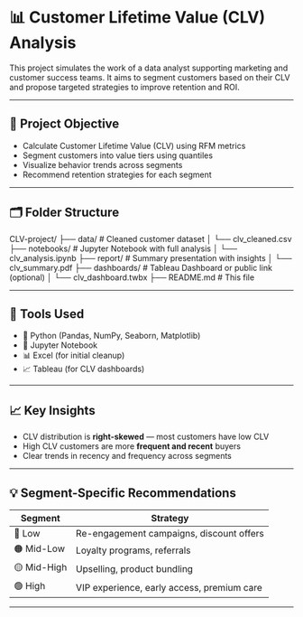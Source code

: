 # 📊 Customer Lifetime Value (CLV) Analysis

This project simulates the work of a data analyst supporting marketing and customer success teams. It aims to segment customers based on their CLV and propose targeted strategies to improve retention and ROI.

---

## 🎯 Project Objective

- Calculate Customer Lifetime Value (CLV) using RFM metrics  
- Segment customers into value tiers using quantiles  
- Visualize behavior trends across segments  
- Recommend retention strategies for each segment

---

## 🗂 Folder Structure

CLV-project/
├── data/ # Cleaned customer dataset
│ └── clv_cleaned.csv
├── notebooks/ # Jupyter Notebook with full analysis
│ └── clv_analysis.ipynb
├── report/ # Summary presentation with insights
│ └── clv_summary.pdf
├── dashboards/ # Tableau Dashboard or public link (optional)
│ └── clv_dashboard.twbx
├── README.md # This file 


---

## 🧰 Tools Used

- 🐍 Python (Pandas, NumPy, Seaborn, Matplotlib)
- 📓 Jupyter Notebook
- 📊 Excel (for initial cleanup)
- 📈 Tableau (for CLV dashboards)

---

## 📈 Key Insights

- CLV distribution is **right-skewed** — most customers have low CLV
- High CLV customers are more **frequent and recent** buyers
- Clear trends in recency and frequency across segments

---

## 💡 Segment-Specific Recommendations

| Segment     | Strategy                                  |
|-------------|--------------------------------------------|
| 🔴 Low      | Re-engagement campaigns, discount offers   |
| 🟠 Mid-Low  | Loyalty programs, referrals                |
| 🟡 Mid-High | Upselling, product bundling               |
| 🟢 High     | VIP experience, early access, premium care |

---

